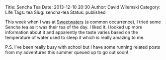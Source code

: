 Title: Sencha Tea
Date: 2013-12-10 20:30
Author: David Wilemski
Category: Life
Tags: tea
Slug: sencha-tea
Status: published

This week when I was
at [Sweetwaters](http://www.sweetwaterscafe.com/) (a common occurrence),
I tried some Sencha tea as it was their tea of the day. I liked it. I
looked up more information about it and apparently the taste varies
based on the temperature of water used to steep it which is really
amazing to me.

P.S. I\'ve been really busy with school but I have some running related
posts from my adventures this summer queued up to go out soon!
